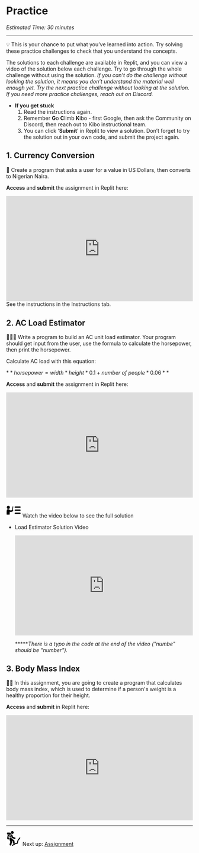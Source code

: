 # Practice

*Estimated Time: 30 minutes*

---

<aside>


💡 This is your chance to put what you’ve learned into action. Try solving these practice challenges to check that you understand the concepts.

The solutions to each challenge are available in Replit, and you can view a video of the solution below each challenge. Try to go through the whole challenge without using the solution. *If you can’t do the challenge without looking the solution, it means you don’t understand the material well enough yet. Try the next practice challenge without looking at the solution. If you need more practice challenges, reach out on Discord.*

- **If you get stuck**
    1. Read the instructions again.
    2. Remember **G**o **C**limb **K**ibo - first Google, then ask the Community on Discord, then reach out to Kibo instructional team.
    3. You can click ‘**Submit**’ in Replit to view a solution. Don’t forget to try the solution out in your own code, and submit the project again.
</aside>

## 1. Currency Conversion

<aside>


🏦 Create a program that asks a user for a value in US Dollars, then converts to Nigerian Naira.

**Access** and **submit** the assignment in Replit here: <div style="position: relative; padding-bottom: 56.25%; height: 0;"><iframe src="https://replit.com/team/fpwp-feb2022/Currency-Conversion" frameborder="0" webkitallowfullscreen mozallowfullscreen allowfullscreen style="position: absolute; top: 0; left: 0; width: 100%; height: 100%;"></iframe></div>
See the instructions in the Instructions tab.

</aside>

## 2. AC Load Estimator

<aside>


👩🏿‍💻 Write a program to build an AC unit load estimator. Your program should get input from the user, use the formula to calculate the horsepower, then print the horsepower. 

Calculate AC load with this equation:

$**horsepower = width * height *  0.1 + number\ of\ people * 0.06**$

**Access** and **submit** the assignment in Replit here: <div style="position: relative; padding-bottom: 56.25%; height: 0;"><iframe src="https://replit.com/team/fpwp-feb2022/AC-Load-Estimator" frameborder="0" webkitallowfullscreen mozallowfullscreen allowfullscreen style="position: absolute; top: 0; left: 0; width: 100%; height: 100%;"></iframe></div>

</aside>

<aside>


<img src="../instruction.png" alt="../instruction.png" width="40px" /> Watch the video below to see the full solution

- Load Estimator Solution Video
    
    <div style="position: relative; padding-bottom: 56.25%; height: 0;"><iframe src="https://www.youtube.com/embed/66tvjwqNiRU" title="YouTube video player" frameborder="0" allow="accelerometer; autoplay; clipboard-write; encrypted-media; gyroscope; picture-in-picture" allowfullscreen style="position: absolute; top: 0; left: 0; width: 100%; height: 100%;"></iframe></div>
    
    ******There is a typo in the code at the end of the video ("numbe" should be "number").*
    
</aside>

## 3. Body Mass Index

<aside>


💪🏿 In this assignment, you are going to create a program that calculates body mass index, which is used to determine if a person's weight is a healthy proportion for their height.

**Access** and **submit** in Replit here: <div style="position: relative; padding-bottom: 56.25%; height: 0;"><iframe src="https://replit.com/team/fpwp-feb2022/Body-Mass-Index" frameborder="0" webkitallowfullscreen mozallowfullscreen allowfullscreen style="position: absolute; top: 0; left: 0; width: 100%; height: 100%;"></iframe></div>

</aside>

---

<aside>


<img src="../man-in-hike.png" alt="../man-in-hike.png" width="40px" /> Next up: [Assignment](/future-proof-with-python-feb-2022/working-with-data/assignment.md)

</aside>
